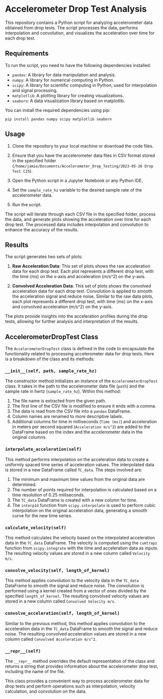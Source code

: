 # Accelerometer Drop Test Analysis

This repository contains a Python script for analyzing accelerometer data obtained from drop tests. The script processes the data, performs interpolation and convolution, and visualizes the acceleration over time for each drop test.

## Requirements

To run the script, you need to have the following dependencies installed:

- `pandas`: A library for data manipulation and analysis.
- `numpy`: A library for numerical computing in Python.
- `scipy`: A library for scientific computing in Python, used for interpolation and signal processing.
- `matplotlib`: A plotting library for creating visualizations.
- `seaborn`: A data visualization library based on matplotlib.

You can install the required dependencies using pip:

```
pip install pandas numpy scipy matplotlib seaborn
```

## Usage

1. Clone the repository to your local machine or download the code files.

2. Ensure that you have the accelerometer data files in CSV format stored in the specified folder (`/home/jamie/Documents/Accelerometer_Drop_Testing/2023-05-26 Drop Test C25`).

3. Open the Python script in a Jupyter Notebook or any Python IDE.

4. Set the `sample_rate_hz` variable to the desired sample rate of the accelerometer data.

5. Run the script.

The script will iterate through each CSV file in the specified folder, process the data, and generate plots showing the acceleration over time for each drop test. The processed data includes interpolation and convolution to enhance the accuracy of the results.

## Results

The script generates two sets of plots:

1. **Raw Acceleration Data**: This set of plots shows the raw acceleration data for each drop test. Each plot represents a different drop test, with the time (ms) on the x-axis and acceleration (m/s^2) on the y-axis.

2. **Convolved Acceleration Data**: This set of plots shows the convolved acceleration data for each drop test. Convolution is applied to smooth the acceleration signal and reduce noise. Similar to the raw data plots, each plot represents a different drop test, with time (ms) on the x-axis and convolved acceleration (m/s^2) on the y-axis.

The plots provide insights into the acceleration profiles during the drop tests, allowing for further analysis and interpretation of the results.

## AccelerometerDropTest Class

The `AccelerometerDropTest` class is defined in the code to encapsulate the functionality related to processing accelerometer data for drop tests. Here is a breakdown of the class and its methods:

### `__init__(self, path, sample_rate_hz)`

The constructor method initializes an instance of the `AccelerometerDropTest` class. It takes in the path to the accelerometer data file (`path`) and the sample rate in hertz (`sample_rate_hz`). Within this method:

1. The file name is extracted from the given path.
2. The first line of the CSV file is modified to ensure it ends with a comma.
3. The data is read from the CSV file into a `pandas` DataFrame.
4. Column names are renamed to more descriptive labels.
5. Additional columns for time in milliseconds (`Time (ms)`) and acceleration in meters per second squared (`Acceleration m/s^2`) are added to the DataFrame based on the index and the accelerometer data in the original columns.

### `interpolate_acceleration(self)`

This method performs interpolation on the acceleration data to create a uniformly spaced time series of acceleration values. The interpolated data is stored in a new DataFrame called `TC_data`. The steps involved are:

1. The minimum and maximum time values from the original data are determined.
2. The number of points required for interpolation is calculated based on a time resolution of 0.25 milliseconds.
3. The `TC_data` DataFrame is created with a new column for time.
4. The `interp1d` function from `scipy.interpolate` is used to perform cubic interpolation on the original acceleration data, generating a smooth curve for the new time series.

### `calculate_velocity(self)`

This method calculates the velocity based on the interpolated acceleration data in the `TC_data` DataFrame. The velocity is computed using the `cumtrapz` function from `scipy.integrate` with the time and acceleration data as inputs. The resulting velocity values are stored in a new column called `Velocity m/s`.

### `convolve_velocity(self, length_of_kernel)`

This method applies convolution to the velocity data in the `TC_data` DataFrame to smooth the signal and reduce noise. The convolution is performed using a kernel created from a vector of ones divided by the specified `length_of_kernel`. The resulting convolved velocity values are stored in a new column called `Convolved Velocity m/s`.

### `convolve_acceleration(self, length_of_kernel)`

Similar to the previous method, this method applies convolution to the acceleration data in the `TC_data` DataFrame to smooth the signal and reduce noise. The resulting convolved acceleration values are stored in a new column called `Convolved Acceleration m/s^2`.

### `__repr__(self)`

The `__repr__` method overrides the default representation of the class and returns a string that provides information about the accelerometer drop test, including the name of the file.

This class provides a convenient way to process accelerometer data for drop tests and perform operations such as interpolation, velocity calculation, and convolution on the data.


